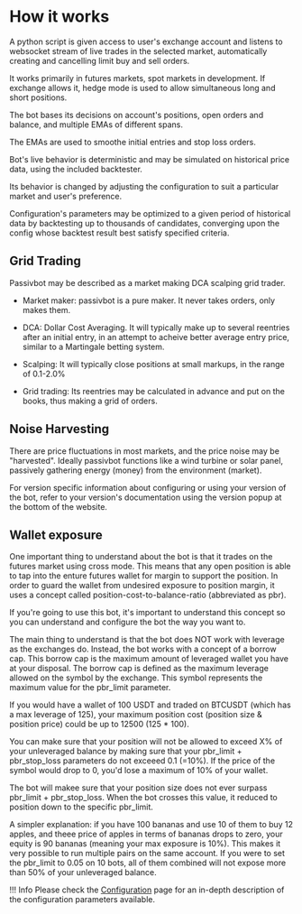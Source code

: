# How it works

A python script is given access to user's exchange account and listens to websocket stream of live trades in the selected market, automatically creating and cancelling limit buy and sell orders.

It works primarily in futures markets, spot markets in development.  If exchange allows it, hedge mode is used to allow simultaneous long and short positions.

The bot bases its decisions on account's positions, open orders and balance, and multiple EMAs of different spans.

The EMAs are used to smoothe initial entries and stop loss orders.

Bot's live behavior is deterministic and may be simulated on historical price data, using the included backtester.

Its behavior is changed by adjusting the configuration to suit a particular market and user's preference.

Configuration's parameters may be optimized to a given period of historical data by backtesting up to thousands of candidates, converging upon the config whose backtest result best satisfy specified criteria.

## Grid Trading

Passivbot may be described as a market making DCA scalping grid trader.

- Market maker: passivbot is a pure maker. It never takes orders, only makes them.

- DCA: Dollar Cost Averaging. It will typically make up to several reentries after an initial entry, in an attempt to acheive better average entry price, similar to a Martingale betting system.

- Scalping: It will typically close positions at small markups, in the range of 0.1-2.0%

- Grid trading: Its reentries may be calculated in advance and put on the books, thus making a grid of orders.


## Noise Harvesting

There are price fluctuations in most markets, and the price noise may be "harvested".  Ideally passivbot functions like a wind turbine or solar panel, passively gathering energy (money) from the environment (market).

For version specific information about configuring or using your version of the bot, refer to your version's
documentation using the version popup at the bottom of the website.

## Wallet exposure

One important thing to understand about the bot is that it trades on the futures market using cross mode. This means that any open
position is able to tap into the enture futures wallet for margin to support the position. In order to guard the wallet from
undesired exposure to position margin, it uses a concept called position-cost-to-balance-ratio (abbreviated as pbr).

If you're going to use this bot, it's important to understand this concept so you can understand and configure the bot the way you want to.

The main thing to understand is that the bot does NOT work with leverage as the exchanges do. Instead, the bot works with a concept
of a borrow cap. This borrow cap is the maximum amount of leveraged wallet you have at your disposal. The borrow cap is defined
as the maximum leverage allowed on the symbol by the exchange. This symbol represents the maximum value for the pbr_limit parameter.

If you would have a wallet of 100 USDT and traded on BTCUSDT (which has a max leverage of 125), your maximum position cost (position size & position price)
could be up to 12500 (125 * 100).

You can make sure that your position will not be allowed to exceed X% of your unleveraged balance by making sure that your
pbr_limit + pbr_stop_loss parameters do not exceeed 0.1 (=10%). If the price of the symbol would drop to 0, you'd lose
a maximum of 10% of your wallet.

The bot will makee sure that your position size does not ever surpass pbr_limit + pbr_stop_loss. When the bot crosses this value,
it reduced to position down to the specific pbr_limit.

A simpler explanation: if you have 100 bananas and use 10 of them to buy 12 apples, and theee price of apples in terms of bananas drops to zero,
your equity is 90 bananas (meaning your max exposure is 10%). This makes it very possible to run multiple pairs on the same account. 
If you were to set the pbr_limit to 0.05 on 10 bots, all of them combined will not expose more than 50% of your unleveraged balance.

!!! Info
    Please check the [Configuration](configuration.md) page for an in-depth description of the configuration parameters available.

